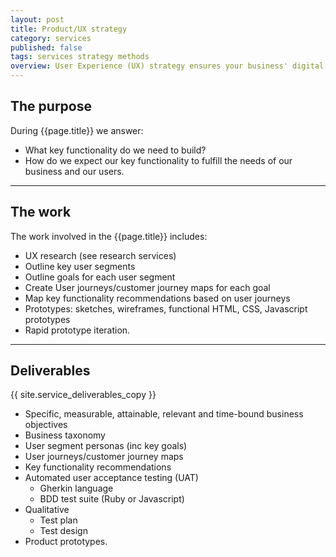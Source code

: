 ```yaml
---
layout: post
title: Product/UX strategy
category: services
published: false
tags: services strategy methods
overview: User Experience (UX) strategy ensures your business' digital products/services deliver value back to the business whilst meeting your user's needs. To achieve positive outcomes for the business and its users UX removes cognitive load (makes things easier to do) and creates emotional valence (makes things more fun to do).
---
```


## The purpose

During {{page.title}} we answer:

* What key functionality do we need to build?
* How do we expect our key functionality to fulfill the needs of our business and our users.

***

## The work

The work involved in the {{page.title}} includes:

* UX research (see research services)
* Outline key user segments
* Outline goals for each user segment
* Create User journeys/customer journey maps for each goal
* Map key functionality recommendations based on user journeys
* Prototypes: sketches, wireframes, functional HTML, CSS, Javascript prototypes
* Rapid prototype iteration.

***

## Deliverables

{{ site.service_deliverables_copy }}

* Specific, measurable, attainable, relevant and time-bound business objectives
* Business taxonomy
* User segment personas (inc key goals)
* User journeys/customer journey maps
* Key functionality recommendations
* Automated user acceptance testing (UAT)
	- Gherkin language
	- BDD test suite (Ruby  or Javascript)
* Qualitative
	- Test plan
	- Test design
* Product prototypes.